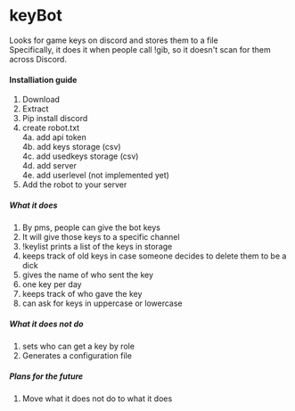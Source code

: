 # keyBot 
Looks for game keys on discord and stores them to a file  
Specifically, it does it when people call !gib, so it doesn't scan for them across Discord.  

#### Installiation guide
1. Download  
2. Extract  
3. Pip install discord  
4. create robot.txt  
 4a. add api token  
 4b. add keys storage (csv)  
 4c. add usedkeys storage (csv)   
 4d. add server  
 4e. add userlevel (not implemented yet) 
5. Add the robot to your server  

##### What it does
1. By pms, people can give the bot keys
2. It will give those keys to a specific channel  
3. !keylist prints a list of the keys in storage  
4. keeps track of old keys in case someone decides to delete them to be a dick  
5. gives the name of who sent the key
6. one key per day
7. keeps track of who gave the key
8. can ask for keys in uppercase or lowercase


##### What it does not do
1. sets who can get a key by role  
2. Generates a configuration file  

##### Plans for the future
1. Move what it does not do to what it does
